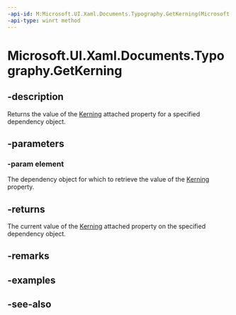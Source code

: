 ```yaml
---
-api-id: M:Microsoft.UI.Xaml.Documents.Typography.GetKerning(Microsoft.UI.Xaml.DependencyObject)
-api-type: winrt method
---
```


<!-- Method syntax
public bool GetKerning(Windows.UI.Xaml.DependencyObject element)
-->

# Microsoft.UI.Xaml.Documents.Typography.GetKerning

## -description
Returns the value of the [Kerning](/windows/winui/api/microsoft.ui.xaml.documents.typography#xaml-attached-properties) attached property for a specified dependency object.

## -parameters
### -param element
The dependency object for which to retrieve the value of the [Kerning](/windows/winui/api/microsoft.ui.xaml.documents.typography#xaml-attached-properties) property.

## -returns
The current value of the [Kerning](/windows/winui/api/microsoft.ui.xaml.documents.typography#xaml-attached-properties) attached property on the specified dependency object.

## -remarks

## -examples

## -see-also
